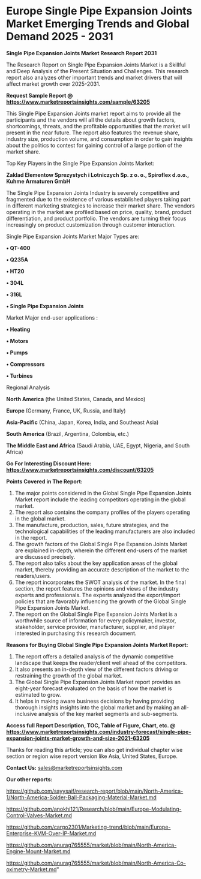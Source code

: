 # Europe Single Pipe Expansion Joints Market Emerging Trends and Global Demand 2025 - 2031

<strong>Single Pipe Expansion Joints Market Research Report 2031</strong>

The Research Report on Single Pipe Expansion Joints Market is a Skillful and Deep Analysis of the Present Situation and Challenges. This research report also analyzes other important trends and market drivers that will affect market growth over 2025-2031.

<strong>Request Sample Report @ <a href=https://www.marketreportsinsights.com/sample/63205>https://www.marketreportsinsights.com/sample/63205</a></strong>

This Single Pipe Expansion Joints market report aims to provide all the participants and the vendors will all the details about growth factors, shortcomings, threats, and the profitable opportunities that the market will present in the near future. The report also features the revenue share, industry size, production volume, and consumption in order to gain insights about the politics to contest for gaining control of a large portion of the market share.

Top Key Players in the Single Pipe Expansion Joints Market:

<strong>Zaklad Elementow Sprezystych i Lotniczych Sp. z o. o., Spiroflex d.o.o., Kuhme Armaturen GmbH</strong>

The Single Pipe Expansion Joints Industry is severely competitive and fragmented due to the existence of various established players taking part in different marketing strategies to increase their market share. The vendors operating in the market are profiled based on price, quality, brand, product differentiation, and product portfolio. The vendors are turning their focus increasingly on product customization through customer interaction.

Single Pipe Expansion Joints Market Major Types are:

<strong>• QT-400

• Q235A

• HT20

• 304L

• 316L

• Single Pipe Expansion Joints</strong>

Market Major end-user applications :

<strong>• Heating

• Motors

• Pumps

• Compressors

• Turbines</strong>

Regional Analysis

</u><strong><b>North America</b></strong> (the United States, Canada, and Mexico)

<strong><b>Europe </b></strong>(Germany, France, UK, Russia, and Italy)

<strong><b>Asia-Pacific</b></strong> (China, Japan, Korea, India, and Southeast Asia)

<strong><b>South America</b></strong> (Brazil, Argentina, Colombia, etc.)

<strong><b>The Middle East and Africa</b></strong> (Saudi Arabia, UAE, Egypt, Nigeria, and South Africa)

<strong>Go For Interesting Discount Here: <a href=https://www.marketreportsinsights.com/discount/63205>https://www.marketreportsinsights.com/discount/63205</a></strong>

<strong>Points Covered in The Report:</strong>
<ol>
  <li>The major points considered in the Global Single Pipe Expansion Joints Market report include the leading competitors operating in the global market.</li>
  <li>The report also contains the company profiles of the players operating in the global market.</li>
  <li>The manufacture, production, sales, future strategies, and the technological capabilities of the leading manufacturers are also included in the report.</li>
  <li>The growth factors of the Global Single Pipe Expansion Joints Market are explained in-depth, wherein the different end-users of the market are discussed precisely.</li>
  <li>The report also talks about the key application areas of the global market, thereby providing an accurate description of the market to the readers/users.</li>
  <li>The report incorporates the SWOT analysis of the market. In the final section, the report features the opinions and views of the industry experts and professionals. The experts analyzed the export/import policies that are favorably influencing the growth of the Global Single Pipe Expansion Joints Market.</li>
  <li>The report on the Global Single Pipe Expansion Joints Market is a worthwhile source of information for every policymaker, investor, stakeholder, service provider, manufacturer, supplier, and player interested in purchasing this research document.</li>
</ol>
<strong>Reasons for Buying Global Single Pipe Expansion Joints Market Report:</strong>

<ol>
  <li>The report offers a detailed analysis of the dynamic competitive landscape that keeps the reader/client well ahead of the competitors.</li>
  <li>It also presents an in-depth view of the different factors driving or restraining the growth of the global market.</li>
  <li>The Global Single Pipe Expansion Joints Market report provides an eight-year forecast evaluated on the basis of how the market is estimated to grow.</li>
  <li>It helps in making aware business decisions by having providing thorough insights insights into the global market and by making an all-inclusive analysis of the key market segments and sub-segments.</li>
</ol>
<strong>Access full Report Description, TOC, Table of Figure, Chart, etc. @ <a href=https://www.marketreportsinsights.com/industry-forecast/single-pipe-expansion-joints-market-growth-and-size-2021-63205>https://www.marketreportsinsights.com/industry-forecast/single-pipe-expansion-joints-market-growth-and-size-2021-63205</a></strong>


Thanks for reading this article; you can also get individual chapter wise section or region wise report version like Asia, United States, Europe.

<strong>Contact Us:</strong>
sales@marketreportsinsights.com

<strong>Our other reports:</strong>

<a href=https://github.com/sayysaif/research-report/blob/main/North-America-1/North-America-Solder-Ball-Packaging-Material-Market.md>https://github.com/sayysaif/research-report/blob/main/North-America-1/North-America-Solder-Ball-Packaging-Material-Market.md</a>

<a href=https://github.com/anokhi121/Research/blob/main/Europe-Modulating-Control-Valves-Market.md>https://github.com/anokhi121/Research/blob/main/Europe-Modulating-Control-Valves-Market.md</a>

<a href=https://github.com/cargo2301/Marketing-trend/blob/main/Europe-Enterprise-KVM-Over-IP-Market.md>https://github.com/cargo2301/Marketing-trend/blob/main/Europe-Enterprise-KVM-Over-IP-Market.md</a>

<a href=https://github.com/anurag765555/market/blob/main/North-America-Engine-Mount-Market.md>https://github.com/anurag765555/market/blob/main/North-America-Engine-Mount-Market.md</a>

<a href=https://github.com/anurag765555/market/blob/main/North-America-Co-oximetry-Market.md>https://github.com/anurag765555/market/blob/main/North-America-Co-oximetry-Market.md</a>"
